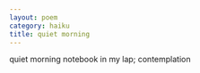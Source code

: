 ```yaml
---
layout: poem
category: haiku
title: quiet morning
---
```

quiet morning
notebook in my lap;
contemplation
